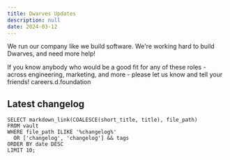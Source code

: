 ```yaml
---
title: Dwarves Updates
description: null
date: 2024-03-12
---
```


We run our company like we build software.
We're working hard to build Dwarves, and need more help!

If you know anybody who would be a good fit for any of these roles - across engineering, marketing, and more - please let us know and tell your friends!
careers.d.foundation

## Latest changelog

```dsql-list
SELECT markdown_link(COALESCE(short_title, title), file_path)
FROM vault
WHERE file_path ILIKE '%changelog%'
  OR ['changelog', 'changelog'] && tags
ORDER BY date DESC
LIMIT 10;
```

